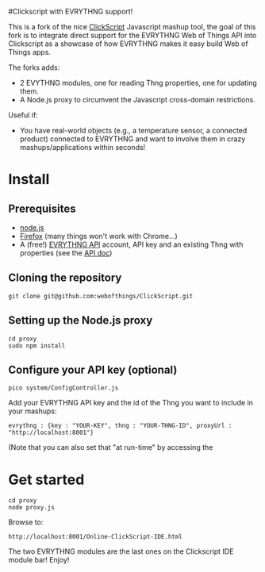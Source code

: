 #Clickscript with EVRYTHNG support!

This is a fork of the nice [ClickScript](http://clickscript.ch/) Javascript mashup tool, the goal of this fork is to
integrate direct support for the EVRYTHNG Web of Things API into Clickscript as a showcase of how EVRYTHNG makes it easy
build Web of Things apps.


The forks adds:
* 2 EVYTHNG modules, one for reading Thng properties, one for updating them.
* A Node.js proxy to circumvent the Javascript cross-domain restrictions.

Useful if:
* You have real-world objects (e.g., a temperature sensor, a connected product) connected to EVRYTHNG and want to involve them in crazy
mashups/applications within seconds!

# Install

## Prerequisites
* [node.js](http://nodejs.org/)
* [Firefox](http://www.mozilla.org/en-US/firefox/) (many things won't work with Chrome...)
* A (free!) [EVRYTHNG API](https://dev.evrythng.com) account, API key and an existing Thng with properties (see the [API doc](https://dev.evrythng.com/documentation/api))

## Cloning the repository

    git clone git@github.com:webofthings/ClickScript.git
    
## Setting up the Node.js proxy

    cd proxy
    sudo npm install

## Configure your API key (optional)

    pico system/ConfigController.js

Add your EVRYTHNG API key and the id of the Thng you want to include in your mashups:

    evrythng : {key : "YOUR-KEY", thng : "YOUR-THNG-ID", proxyUrl : "http://localhost:8001"}

(Note that you can also set that "at run-time" by accessing the 

# Get started
    cd proxy
    node proxy.js

Browse to: 

    http://localhost:8001/Online-ClickScript-IDE.html 

The two EVRYTHNG modules are the last ones on the Clickscript IDE module bar! Enjoy!


    
